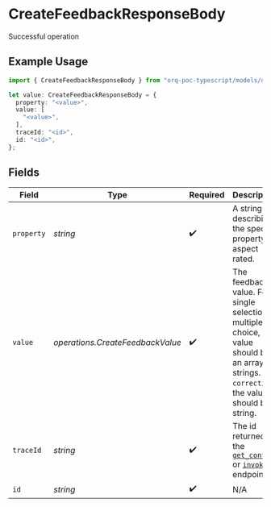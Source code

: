 # CreateFeedbackResponseBody

Successful operation

## Example Usage

```typescript
import { CreateFeedbackResponseBody } from "orq-poc-typescript/models/operations";

let value: CreateFeedbackResponseBody = {
  property: "<value>",
  value: [
    "<value>",
  ],
  traceId: "<id>",
  id: "<id>",
};
```

## Fields

| Field                                                                                                                                                 | Type                                                                                                                                                  | Required                                                                                                                                              | Description                                                                                                                                           |
| ----------------------------------------------------------------------------------------------------------------------------------------------------- | ----------------------------------------------------------------------------------------------------------------------------------------------------- | ----------------------------------------------------------------------------------------------------------------------------------------------------- | ----------------------------------------------------------------------------------------------------------------------------------------------------- |
| `property`                                                                                                                                            | *string*                                                                                                                                              | :heavy_check_mark:                                                                                                                                    | A string describing the specific property or aspect rated.                                                                                            |
| `value`                                                                                                                                               | *operations.CreateFeedbackValue*                                                                                                                      | :heavy_check_mark:                                                                                                                                    | The feedback value. For single selection of multiple choice, the value should be an array of strings. For `correction`, the value should be a string. |
| `traceId`                                                                                                                                             | *string*                                                                                                                                              | :heavy_check_mark:                                                                                                                                    | The id returned by the [`get_config`]() or [`invoke`](https://docs.orq.ai/reference/post_deployments-invoke-1) endpoints                              |
| `id`                                                                                                                                                  | *string*                                                                                                                                              | :heavy_check_mark:                                                                                                                                    | N/A                                                                                                                                                   |